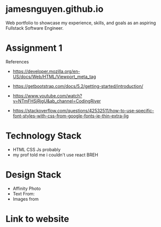 # jamesnguyen.github.io

Web portfolio to showcase my experience, skills, and goals as an aspiring Fullstack Software Engineer.

# Assignment 1

References

- https://developer.mozilla.org/en-US/docs/Web/HTML/Viewport_meta_tag

- https://getbootstrap.com/docs/5.2/getting-started/introduction/

- https://www.youtube.com/watch?v=NTmFHSjRjgU&ab_channel=CodingRiver

- https://stackoverflow.com/questions/42532511/how-to-use-specific-font-styles-with-css-from-google-fonts-ie-thin-extra-lig

# Technology Stack

- HTML CSS Js probably
- my prof told me i couldn't use react BREH

# Design Stack

- Affinity Photo
- Text From:
- Images from

# Link to website
